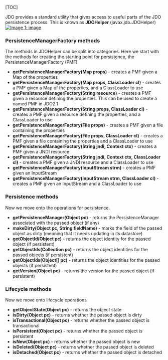 [TOC]

JDO provides a standard utility that gives access to useful parts of the JDO persistence process. This is known as **JDOHelper** (javax.jdo.JDOHelper)[![Image 1: image](https://db.apache.org/jdo/images/javadoc.png)](https://db.apache.org/jdo/api32/apidocs/javax/jdo/JDOHelper.html)

### PersistenceManagerFactory methods

The methods in JDOHelper can be split into categories. Here we start with the methods for creating the starting point for persistence, the PersistenceManagerFactory (PMF)

*   **getPersistenceManagerFactory(Map props)** - creates a PMF given a Map of the properties
*   **getPersistenceManagerFactory(Map props, ClassLoader cl)** - creates a PMF given a Map of the properties, and a ClassLoader to use
*   **getPersistenceManagerFactory(String resource)** - creates a PMF given a resource defining the properties. This can be used to create a named PMF in JDO2.1
*   **getPersistenceManagerFactory(String props, ClassLoader cl)** - creates a PMF given a resource defining the properties, and a ClassLoader to use
*   **getPersistenceManagerFactory(File props)** - creates a PMF given a file containing the properties
*   **getPersistenceManagerFactory(File props, ClassLoader cl)** - creates a PMF given a file containing the properties and a ClassLoader to use
*   **getPersistenceManagerFactory(String jndi, Context ctx)** - creates a PMF given a JNDI resource
*   **getPersistenceManagerFactory(String jndi, Context ctx, ClassLoader cl)** - creates a PMF given a JNDI resource and a ClassLoader to use
*   **getPersistenceManagerFactory(InputStream strm)** - creates a PMF given an InputStream
*   **getPersistenceManagerFactory(InputStream strm, ClassLoader cl)** - creates a PMF given an InputStream and a ClassLoader to use

### Persistence methods

Now we move onto the operations for persistence.

*   **getPersistenceManager(Object pc)** - returns the PersistenceManager associated with the passed object (if any)
*   **makeDirty(Object pc, String fieldName)** - marks the field of the passed object as dirty (meaning that it needs updating in its datastore)
*   **getObjectId(Object pc)** - returns the object identity for the passed object (if persistent)
*   **getObjectIds(Collection pc)** - returns the object identities for the passed objects (if persistent)
*   **getObjectIds(Object\[\] pc)** - returns the object identities for the passed objects (if persistent)
*   **getVersion(Object pc)** - returns the version for the passed object (if persistent)

### Lifecycle methods

Now we move onto lifecycle operations

*   **getObjectState(Object pc)** - returns the object state
*   **isDirty(Object pc)** - returns whether the passed object is dirty
*   **isTransactional(Object pc)** - returns whether the passed object is transactional
*   **isPersistent(Object pc)** - returns whether the passed object is persistent
*   **isNew(Object pc)** - returns whether the passed object is new
*   **isDeleted(Object pc)** - returns whether the passed object is deleted
*   **isDetached(Object pc)** - returns whether the passed object is detached
